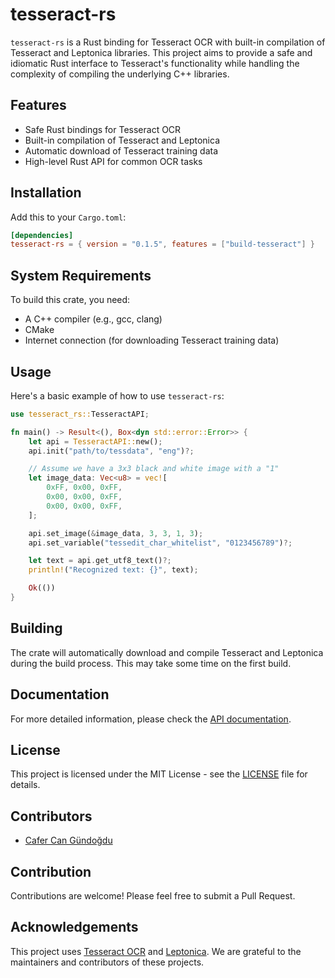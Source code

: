# tesseract-rs

`tesseract-rs` is a Rust binding for Tesseract OCR with built-in compilation of Tesseract and Leptonica libraries. This project aims to provide a safe and idiomatic Rust interface to Tesseract's functionality while handling the complexity of compiling the underlying C++ libraries.

## Features

- Safe Rust bindings for Tesseract OCR
- Built-in compilation of Tesseract and Leptonica
- Automatic download of Tesseract training data
- High-level Rust API for common OCR tasks

## Installation

Add this to your `Cargo.toml`:

```toml
[dependencies]
tesseract-rs = { version = "0.1.5", features = ["build-tesseract"] }
```

## System Requirements

To build this crate, you need:

- A C++ compiler (e.g., gcc, clang)
- CMake
- Internet connection (for downloading Tesseract training data)

## Usage

Here's a basic example of how to use `tesseract-rs`:

```rust
use tesseract_rs::TesseractAPI;

fn main() -> Result<(), Box<dyn std::error::Error>> {
    let api = TesseractAPI::new();
    api.init("path/to/tessdata", "eng")?;

    // Assume we have a 3x3 black and white image with a "1"
    let image_data: Vec<u8> = vec![
        0xFF, 0x00, 0xFF,
        0x00, 0x00, 0xFF,
        0x00, 0x00, 0xFF,
    ];

    api.set_image(&image_data, 3, 3, 1, 3);
    api.set_variable("tessedit_char_whitelist", "0123456789")?;

    let text = api.get_utf8_text()?;
    println!("Recognized text: {}", text);

    Ok(())
}
```

## Building

The crate will automatically download and compile Tesseract and Leptonica during the build process. This may take some time on the first build.

## Documentation

For more detailed information, please check the [API documentation](https://docs.rs/tesseract-rs).

## License

This project is licensed under the MIT License - see the [LICENSE](LICENSE) file for details.

## Contributors

- [Cafer Can Gündoğdu](https://github.com/cafercangundogdu)

## Contribution

Contributions are welcome! Please feel free to submit a Pull Request.

## Acknowledgements

This project uses [Tesseract OCR](https://github.com/tesseract-ocr/tesseract) and [Leptonica](http://leptonica.org/). We are grateful to the maintainers and contributors of these projects.
